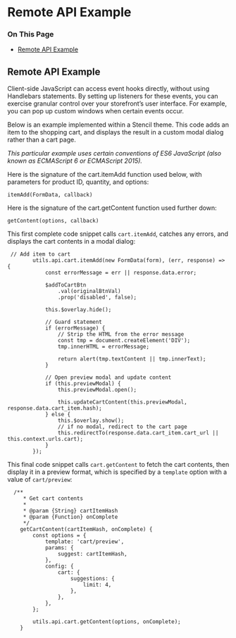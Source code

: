 <h1>Remote API Example</h1>

<div class="otp" id="no-index">
	<h3> On This Page </h3>
	<ul>
    <li><a href="#remote_remote-api-example">Remote API Example</a></li>
	</ul>
</div>

<a href='#remote_remote-api-example' aria-hidden='true' class='block-anchor'  id='remote_remote-api-example'><i aria-hidden='true' class='linkify icon'></i></a>

## Remote API Example

Client-side JavaScript can access event hooks directly, without using Handlebars statements. By setting up listeners for these events, you can exercise granular control over your storefront’s user interface. For example, you can pop up custom windows when certain events occur.

Below is an example implemented within a Stencil theme. This code adds an item to the shopping cart, and displays the result in a custom modal dialog rather than a cart page.

_This particular example uses certain conventions of ES6 JavaScript (also known as ECMAScript 6 or
ECMAScript 2015)._

Here is the signature of the cart.itemAdd function used below, with parameters for product ID, quantity, and options:

`itemAdd(FormData, callback)`

Here is the signature of the cart.getContent function used further down:

`getContent(options, callback)`

This first complete code snippet calls `cart.itemAdd`, catches any errors, and displays the cart contents in a modal dialog: 

```
 // Add item to cart
        utils.api.cart.itemAdd(new FormData(form), (err, response) => {
            const errorMessage = err || response.data.error;

            $addToCartBtn
                .val(originalBtnVal)
                .prop('disabled', false);

            this.$overlay.hide();

            // Guard statement
            if (errorMessage) {
                // Strip the HTML from the error message
                const tmp = document.createElement('DIV');
                tmp.innerHTML = errorMessage;

                return alert(tmp.textContent || tmp.innerText);
            }

            // Open preview modal and update content
            if (this.previewModal) {
                this.previewModal.open();

                this.updateCartContent(this.previewModal, response.data.cart_item.hash);
            } else {
                this.$overlay.show();
                // if no modal, redirect to the cart page
                this.redirectTo(response.data.cart_item.cart_url || this.context.urls.cart);
            }
        });
```

This final code snippet calls `cart.getContent` to fetch the cart contents, then display it in a preview format, which is specified by a `template` option with a value of `cart/preview`:

```
  /**
     * Get cart contents
     *
     * @param {String} cartItemHash
     * @param {Function} onComplete
     */
    getCartContent(cartItemHash, onComplete) {
        const options = {
            template: 'cart/preview',
            params: {
                suggest: cartItemHash,
            },
            config: {
                cart: {
                    suggestions: {
                        limit: 4,
                    },
                },
            },
        };

        utils.api.cart.getContent(options, onComplete);
    }
```

